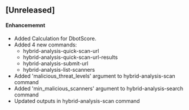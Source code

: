 ## [Unreleased]
#### Enhancememnt
  - Added Calculation for DbotScore.
  - Added 4 new commands:
    - hybrid-analysis-quick-scan-url
    - hybrid-analysis-quick-scan-url-results
    - hybrid-analysis-submit-url
    - hybrid-analysis-list-scanners
  - Added 'malicious_threat_levels' argument to hybrid-analysis-scan command
  - Added 'min_malicious_scanners' argument to hybrid-analysis-search command
  - Updated outputs in hybrid-analysis-scan command
